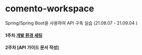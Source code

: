 # comento-workspace
Spring/Spring Boot을 사용하여 API 구축 실습 (21.08.07 - 21.09.04 )

#### 1주차 [개발 환경 세팅](https://github.com/noohk329/comento-workspace/tree/main/%5B1%EC%A3%BC%EC%B0%A8%5D%20%EA%B0%9C%EB%B0%9C%ED%99%98%EA%B2%BD%EC%84%B8%ED%8C%85)

#### 2주차 [API 가이드 문서 작성]


